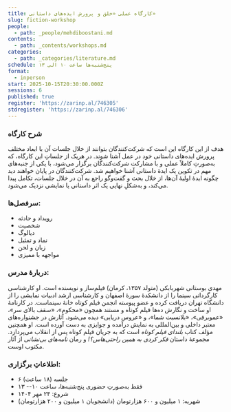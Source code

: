 ```yaml
---
title: کارگاه عملی «خلق و پرورش ایده‌های داستانی»
slug: fiction-workshop
people:
  - path: _people/mehdiboostani.md
contents:
  - path: _contents/workshops.md
categories:
  - path: _categories/literature.md
schedule: پنج‌شنبه‌ها ساعت ۱۰ الی ۱۳
format:
  - inperson
start: 2025-10-15T20:30:00.000Z
sessions: 6
published: true
register: 'https://zarinp.al/746305'
stdregister: 'https://zarinp.al/746306'
---
```





### شرح کارگاه
هدف از این کارگاه این است که شرکت‌کنندگان بتوانند از خلال جلسات آن با ابعاد مختلف پرورش ایده‌های داستانی خود در عمل آشنا شوند. در هریک از جلساتِ این کارگاه، که به‌صورتِ کاملاً عملی و با مشارکت شرکت‌کنندگان برگزار می‌شود، با یکی از جنبه‌های مهم در تکوین یک ایدهٔ داستانی آشنا خواهیم شد. شرکت‌کنندگان در پایان خواهند دید چگونه ایدهٔ اولیهٔ آن‌ها، از خلال بحث و گفت‌وگو راجع به آن در خلال جلسات، تکامل پیدا می‌کند، و به‌شکلِ نهایی یک اثر داستانی یا نمایشی نزدیک می‌شود.  

### سرفصل‌ها:
- رویداد و حادثه 
- شخصیت 
- دیالوگ 
- نماد و تمثیل 
- زبان و لحن 
- مواجهه با ممیزی 

### دربارهٔ مدرس: 
مهدی بوستانی شهربابکی (متولد ۱۳۵۷، کرمان) فیلم‌ساز و نویسنده است. او کارشناسی کارگردانی سینما را از دانشکدهٔ سورهٔ اصفهان و کارشناسی ارشد ادبیات نمایشی را از دانشگاه تهران دریافت کرده و عضو پیوسته انجمن فیلم کوتاه خانهٔ سینماست. در کارنامهٔ او ساخت و نگارش ده‌ها فیلم کوتاه و مستند همچون «محکوم»، «سقف بالای سر»، «عموبرفی»، «بلانسبت شما»، و «عروس دریایی» دیده می‌شود. آثارش در جشنواره‌های معتبر داخلی و بین‌المللی به نمایش درآمده و جوایزی به دست آورده است. او همچنین مؤلف کتاب *بلندای فیلم کوتاه* است که به جریان فیلم کوتاه پس از انقلاب می‌پردازد. مجموعهٔ داستان *فکر کردی به همین راحتی‌هاس؟!* و رمان *نامه‌های بی‌نشانی* از آثار مکتوب اوست.

### اطلاعاتِ برگزاری:
- ۶ جلسه (۱۸ ساعت)
- فقط به‌صورتِ حضوری
پنج‌شنبه‌ها، ساعت ۱۰-- ۱۳
- شروع: ۲۴ مهر ۱۴۰۴
- شهریه: ۱ میلیون و ۶۰۰ هزارتومان (دانشجویان ۱ میلیون و ۲۰۰ هزارتومان) 
